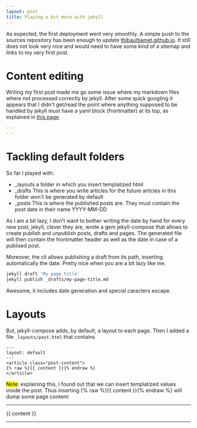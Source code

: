 ```yaml
---
layout: post
title: Playing a bit more with jekyll
---
```


As expected, the first deployment went very smoothly. A simple push to the sources
repository has been enough to update [thibaultjamet.github.io](https://thibaultjamet.github.io).
It still does not look very nice and would need to have some kind of a sitemap and links
to my very first post.

# Content editing

Writing my first post made me go some issue where my markdown files
where not processed correctly by jekyll. After some quick googling it
appears that I didn't get/read the point where anything supposed to be
handled by jekyll must have a yaml block (frontmatter) at its top, as
explained in [this page](https://jekyllrb.com/docs/frontmatter/)
```yaml
---
---
```

# Tackling default folders

So far I played with:

- _layouts
    a folder in which you insert templatized html
- _drafts
    This is where you write articles for the future
    articles in this folder won't be generated by default
- _posts
    This is where the published posts are. They must contain
    the post date in their name YYYY-MM-DD

As I am a bit lazy, I don't want to bother writing the date by
hand for every new post, jekyll, clever they are, wrote a gem
jekyll-compose that allows to create publish and unpublish
posts, drafts and pages. The generated file will then contain
the frontmatter header as well as the date in case of a publised
post.

Moreover, the cli allows publishing a draft from its path,
inserting automatically the date. Pretty nice when you are a
bit lazy like me.

```sh
jekyll draft 'My page title'
jekyll publish _drafts/my-page-title.md
```

Awesome, it includes date generation and special caracters
escape.

# Layouts

But, jekyll-compose adds, by default, a layout to each page.
Then I added a file `_layouts/post.html` that contains 

```
---
layout: default
---
<article class="post-content">
{% raw %}{{ content }}{% endraw %}
</article>
```


<mark>Note</mark>: explaining this, I found out that we can insert templatized
values inside the post. Thus inserting {% raw %}{{ content }}{% endraw %}
will dump some page content:

---

{{ content }}

---
